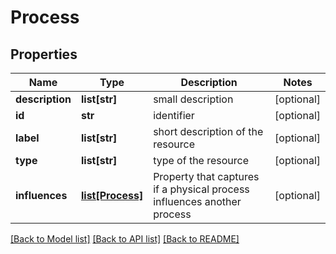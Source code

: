 # Process

## Properties
Name | Type | Description | Notes
------------ | ------------- | ------------- | -------------
**description** | **list[str]** | small description | [optional] 
**id** | **str** | identifier | [optional] 
**label** | **list[str]** | short description of the resource | [optional] 
**type** | **list[str]** | type of the resource | [optional] 
**influences** | [**list[Process]**](Process.md) | Property that captures if a physical process influences another process | [optional] 

[[Back to Model list]](../#documentation-for-models) [[Back to API list]](../#documentation-for-api-endpoints) [[Back to README]](../)


